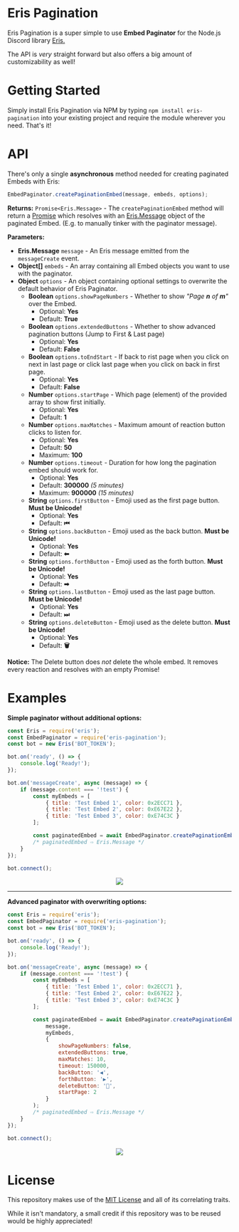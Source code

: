 # Eris Pagination
Eris Pagination is a super simple to use **Embed Paginator** for the Node.js Discord library  [Eris.](https://github.com/abalabahaha/eris)

The API is *very* straight forward but also offers a big amount of customizability as well!

# Getting Started
Simply install Eris Pagination via NPM by typing `npm install eris-pagination` into your existing project and require the module wherever you need. That's it!

# API
There's only a single **asynchronous** method needed for creating paginated Embeds with Eris:
```js
EmbedPaginator.createPaginationEmbed(message, embeds, options);
```
**Returns:** `Promise<Eris.Message>` - The `createPaginationEmbed` method will return a [Promise](https://developer.mozilla.org/en-US/docs/Web/JavaScript/Reference/Global_Objects/Promise) which resolves with an [Eris.Message](https://abal.moe/Eris/docs/Message) object of the paginated Embed. (E.g. to manually tinker with the paginator message).

**Parameters:**
- **Eris.Message** `message` - An Eris message emitted from the `messageCreate` event.
- **Object[]** `embeds` - An array containing all Embed objects you want to use with the paginator.
- **Object** `options` - An object containing optional settings to overwrite the default behavior of Eris Paginator.
    - **Boolean** `options.showPageNumbers` - Whether to show *"Page **n** of **m**"* over the Embed.
        - Optional: **Yes**
        - Default: **True**
    - **Boolean** `options.extendedButtons` - Whether to show advanced pagination buttons (Jump to First & Last page)
        - Optional: **Yes**
        - Default: **False**
    - **Boolean** `options.toEndStart` - If back to rist page when you click on next in last page or click last page when you click on back in first page.
        - Optional: **Yes**
        - Default: **False**
    - **Number** `options.startPage` - Which page (element) of the provided array to show first initially.
        - Optional: **Yes**
        - Default: **1**
    - **Number** `options.maxMatches` - Maximum amount of reaction button clicks to listen for.
        - Optional: **Yes**
        - Default: **50**
        - Maximum: **100**
    - **Number** `options.timeout` - Duration for how long the pagination embed should work for.
        - Optional: **Yes**
        - Default: **300000** *(5 minutes)*
        - Maximum: **900000** *(15 minutes)*
    - **String** `options.firstButton` - Emoji used as the first page button. **Must be Unicode!**
        - Optional: **Yes**
        - Default: **⏮**
    - **String** `options.backButton` - Emoji used as the back button. **Must be Unicode!**
        - Optional: **Yes**
        - Default: **⬅**
    - **String** `options.forthButton` - Emoji used as the forth button. **Must be Unicode!**
        - Optional: **Yes**
        - Default: **➡**
    - **String** `options.lastButton` - Emoji used as the last page button. **Must be Unicode!**
        - Optional: **Yes**
        - Default: **⏭**
    - **String** `options.deleteButton` - Emoji used as the delete button. **Must be Unicode!**
        - Optional: **Yes**
        - Default: **🗑**

**Notice:** The Delete button does *not* delete the whole embed. It removes every reaction and resolves with an empty Promise!

# Examples
**Simple paginator without additional options:**
```js
const Eris = require('eris');
const EmbedPaginator = require('eris-pagination');
const bot = new Eris('BOT_TOKEN');

bot.on('ready', () => {
    console.log('Ready!');
});

bot.on('messageCreate', async (message) => {
    if (message.content === '!test') {
        const myEmbeds = [
            { title: 'Test Embed 1', color: 0x2ECC71 },
            { title: 'Test Embed 2', color: 0xE67E22 },
            { title: 'Test Embed 3', color: 0xE74C3C }
        ];

        const paginatedEmbed = await EmbedPaginator.createPaginationEmbed(message, myEmbeds);
        /* paginatedEmbed ⇨ Eris.Message */
    }
});

bot.connect();
```
<div align="center">

![](https://img.kirameki.one/qlrgKF98.gif)

</div>

<hr>

**Advanced paginator with overwriting options:**
```js
const Eris = require('eris');
const EmbedPaginator = require('eris-pagination');
const bot = new Eris('BOT_TOKEN');

bot.on('ready', () => {
    console.log('Ready!');
});

bot.on('messageCreate', async (message) => {
    if (message.content === '!test') {
        const myEmbeds = [
            { title: 'Test Embed 1', color: 0x2ECC71 },
            { title: 'Test Embed 2', color: 0xE67E22 },
            { title: 'Test Embed 3', color: 0xE74C3C }
        ];

        const paginatedEmbed = await EmbedPaginator.createPaginationEmbed(
            message, 
            myEmbeds, 
            {
                showPageNumbers: false,
                extendedButtons: true,
                maxMatches: 10,
                timeout: 150000,
                backButton: '◀',
                forthButton: '▶',
                deleteButton: '💩',
                startPage: 2
            }
        );
        /* paginatedEmbed ⇨ Eris.Message */
    }
});

bot.connect();
```
<div align="center">

![](https://img.kirameki.one/lOJVBJ5q.png)

</div>

# License
This repository makes use of the [MIT License](https://opensource.org/licenses/MIT) and all of its correlating traits.

While it isn't mandatory, a small credit if this repository was to be reused would be highly appreciated!
